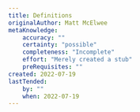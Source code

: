 ```yaml
---
title: Definitions
originalAuthor: Matt McElwee
metaKnowledge:
    accuracy: ""
    certainty: "possible"
    completeness: "Incomplete"
    effort: "Merely created a stub"
    preRequisites: ""
created: 2022-07-19
lastTended:
    by: ""
    when: 2022-07-19
---
```

